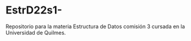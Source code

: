 # EstrD22s1-
Repositorio para la materia Estructura de Datos comisión 3 cursada en la Universidad de Quilmes.
